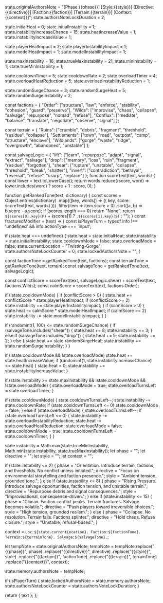 state.originalAuthorsNote = "[Phase:{{phase}}] [Style:{{style}}] [Directive:{{directive}}] [Faction:{{faction}}] [Terrain:{{terrain}}] [Context:{{context}}]";
state.authorsNoteLockDuration = 2;

state.initialHeat = 0;
state.initialInstability = 1;
state.instabilityIncreaseChance = 15;
state.heatIncreaseValue = 1;
state.instabilityIncreaseValue = 1;

state.playerHeatImpact = 2;
state.playerInstabilityImpact = 1;
state.modelHeatImpact = 1;
state.modelInstabilityImpact = 1;

state.maxInstability = 16;
state.trueMaxInstability = 21;
state.minInstability = 1;
state.trueMinInstability = 1;

state.cooldownTimer = 5;
state.cooldownRate = 2;
state.overloadTimer = 4;
state.overloadHeatReduction = 5;
state.overloadInstabilityReduction = 1;

state.randomSurgeChance = 3;
state.randomSurgeHeat = 5;
state.randomSurgeInstability = 2;

const factions = {
  "Order": ["structure", "law", "enforce", "stability", "cohesion", "guard", "preserve"],
  "Wilds": ["improvise", "chaos", "collapse", "salvage", "repurpose", "nomad", "refuse"],
  "Conflux": ["mediate", "balance", "translate", "negotiate", "observe", "signal"]
};

const terrain = {
  "Ruins": ["crumble", "debris", "fragment", "threshold", "residue", "collapse"],
  "Settlements": ["town", "road", "outpost", "camp", "structure", "enclave"],
  "Wildlands": ["gorge", "waste", "ridge", "overgrowth", "abandoned", "unstable"]
};

const salvageLogic = {
  "lift": ["learn", "repurpose", "adapt", "signal", "extract", "salvage"],
  "drop": ["memory", "loss", "ruin", "fragment", "residue", "forgotten"],
  "shear": ["rupture", "unstable", "collapse", "threshold", "break", "shatter"],
  "invert": ["contradiction", "betrayal", "reversal", "refuse", "usurp", "replace"]
};
function scoreText(text, words) {
  const lower = text.toLowerCase();
  return words.reduce((score, word) => lower.includes(word) ? score + 1 : score, 0);
}

function getRankedTone(text, dictionary) {
  const scores = Object.entries(dictionary)
    .map(([key, words]) => ({ key, score: scoreText(text, words) }))
    .filter(item => item.score > 0)
    .sort((a, b) => b.score - a.score);
  if (scores.length === 0) return "None";
  return `${scores[0].key}(P)` + (scores[1] ? `,${scores[1].key}(S)` : "");
}
const fracturedModifier = (text) => {
  const isPlayerTurn = typeof info !== 'undefined' && info.actionType === 'input';

  if (state.heat === undefined) {
    state.heat = state.initialHeat;
    state.instability = state.initialInstability;
    state.cooldownMode = false;
    state.overloadMode = false;
    state.currentLocation = "Twisting-Gorge";
    state.authorsNoteLockCounter = 0;
    state.lockedAuthorsNote = "";
  }

  const factionTone = getRankedTone(text, factions);
  const terrainTone = getRankedTone(text, terrain);
  const salvageTone = getRankedTone(text, salvageLogic);

  const conflictScore = scoreText(text, salvageLogic.shear) + scoreText(text, factions.Wilds);
  const calmScore = scoreText(text, factions.Order);

  if (!state.cooldownMode) {
    if (conflictScore > 0) {
      state.heat += conflictScore * state.playerHeatImpact;
      if (conflictScore >= 2) state.instability += state.playerInstabilityImpact;
    }
    if (calmScore > 0) {
      state.heat -= calmScore * state.modelHeatImpact;
      if (calmScore >= 2) state.instability -= state.modelInstabilityImpact;
    }
  }

  if (randomint(1, 100) <= state.randomSurgeChance) {
    if (salvageTone.includes("shear")) {
      state.heat += 8;
      state.instability += 3;
    } else if (salvageTone.includes("drop")) {
      state.heat += 5;
      state.instability += 2;
    } else {
      state.heat += state.randomSurgeHeat;
      state.instability += state.randomSurgeInstability;
    }
  }

  if (!state.cooldownMode && !state.overloadMode) state.heat += state.heatIncreaseValue;
  if (randomint(1, state.instabilityIncreaseChance) <= state.heat) {
    state.heat = 0;
    state.instability += state.instabilityIncreaseValue;
  }

  if (state.instability >= state.maxInstability && !state.cooldownMode && !state.overloadMode) {
    state.overloadMode = true;
    state.overloadTurnsLeft = state.overloadTimer;
  }

  if (state.cooldownMode) {
    state.cooldownTurnsLeft--;
    state.instability -= state.cooldownRate;
    if (state.cooldownTurnsLeft <= 0) state.cooldownMode = false;
  } else if (state.overloadMode) {
    state.overloadTurnsLeft--;
    if (state.overloadTurnsLeft <= 0) {
      state.instability -= state.overloadInstabilityReduction;
      state.heat -= state.overloadHeatReduction;
      state.overloadMode = false;
      state.cooldownMode = true;
      state.cooldownTurnsLeft = state.cooldownTimer;
    }
  }

  state.instability = Math.max(state.trueMinInstability, Math.min(state.instability, state.trueMaxInstability));
  let phase = ""; let directive = ""; let style = ""; let context = "";

  if (state.instability <= 2) {
    phase = "Orientation. Introduce terrain, factions, and thresholds. No conflict unless initiated.";
    directive = "Focus on environmental storytelling and faction presence.";
    style = "Ambient tension, grounded tone.";
  } else if (state.instability <= 8) {
    phase = "Rising Pressure. Introduce salvage opportunities, faction tension, and unstable terrain.";
    directive = "Repurpose debris and signal consequences.";
    style = "Improvisational, consequence-driven.";
  } else if (state.instability <= 15) {
    phase = "Climax. Faction conflict peaks. Terrain fractures. Salvage becomes volatile.";
    directive = "Push players toward irreversible choices.";
    style = "High tension, grounded realism.";
  } else {
    phase = "Collapse. No resolution. Terrain fails. Factions splinter.";
    directive = "Hold chaos. Refuse closure.";
    style = "Unstable, refusal-based.";
  }

  context = `Loc:${state.currentLocation}. Faction:${factionTone}. Terrain:${terrainTone}. Salvage:${salvageTone}.`;

  let tempNote = state.originalAuthorsNote;
  tempNote = tempNote.replace("{{phase}}", phase)
                     .replace("{{directive}}", directive)
                     .replace("{{style}}", style)
                     .replace("{{faction}}", factionTone)
                     .replace("{{terrain}}", terrainTone)
                     .replace("{{context}}", context);

  state.memory.authorsNote = tempNote;

  if (isPlayerTurn) {
    state.lockedAuthorsNote = state.memory.authorsNote;
    state.authorsNoteLockCounter = state.authorsNoteLockDuration;
  }

  return { text };
};
